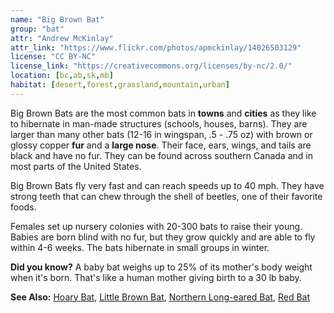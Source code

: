 ```yaml
---
name: "Big Brown Bat"
group: "bat"
attr: "Andrew McKinlay"
attr_link: "https://www.flickr.com/photos/apmckinlay/14026503129"
license: "CC BY-NC"
license_link: "https://creativecommons.org/licenses/by-nc/2.0/"
location: [bc,ab,sk,mb]
habitat: [desert,forest,grassland,mountain,urban]
---
```

Big Brown Bats are the most common bats in **towns** and **cities** as they like to hibernate in man-made structures (schools, houses, barns). They are larger than many other bats (12-16 in wingspan, .5 - .75 oz) with brown or glossy copper **fur** and a **large nose**. Their face, ears, wings, and tails are black and have no fur. They can be found across southern Canada and in most parts of the United States.

Big Brown Bats fly very fast and can reach speeds up to 40 mph. They have strong teeth that can chew through the shell of beetles, one of their favorite foods.

Females set up nursery colonies with 20-300 bats to raise their young. Babies are born blind with no fur, but they grow quickly and are able to fly within 4-6 weeks. The bats hibernate in small groups in winter.

**Did you know?** A baby bat weighs up to 25% of its mother's body weight when it's born. That's like a human mother giving birth to a 30 lb baby.

<!-- generated, do not edit -->
**See Also:**
[Hoary Bat](/animals/hoarybat),
[Little Brown Bat](/animals/litbrnbat),
[Northern Long-eared Bat](/animals/norlebat),
[Red Bat](/animals/redbat)
